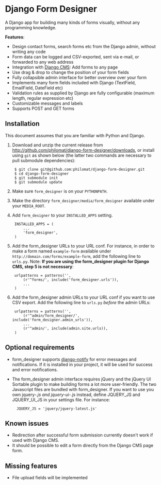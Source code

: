 Django Form Designer
====================

A Django app for building many kinds of forms visually, without any programming knowledge.

__Features__:

* Design contact forms, search forms etc from the Django admin, without writing any code
* Form data can be logged and CSV-exported, sent via e-mail, or forwarded to any web address
* Integration with [Django CMS](http://www.django-cms.org): Add forms to any page
* Use drag & drop to change the position of your form fields
* Fully collapsible admin interface for better overview over your form 
* Implements many form fields included with Django (TextField, EmailField, DateField etc)
* Validation rules as supplied by Django are fully configurable (maximum length, regular expression etc) 
* Customizable messages and labels
* Supports POST and GET forms

Installation
------------

This document assumes that you are familiar with Python and Django.

1. Download and unzip the current release from http://github.com/philomat/django-form-designer/downloads, or install using `git` as shown below (the latter two commands are necessary to pull submodule dependencies):

        $ git clone git@github.com:philomat/django-form-designer.git
        $ cd django-form-designer
        $ git submodule init
        $ git submodule update

2. Make sure `form_designer` is on your `PYTHONPATH`.
3. Make the directory `form_designer/media/form_designer` available under your `MEDIA_ROOT`.
4. Add `form_designer` to your `INSTALLED_APPS` setting.

        INSTALLED_APPS = (
            ...
            'form_designer',
        )

5. Add the form_designer URLs to your URL conf. For instance, in order to make a form named `example-form` available under `http://domain.com/forms/example-form`, add the following line to `urls.py`. Note: __If you are using the form_designer plugin for Django CMS, step 5 is not necessary__:

        urlpatterns = patterns('',
            (r'^forms/', include('form_designer.urls')),
            ...
        )

6. Add the form_designer admin URLs to your URL conf if you want to use CSV export. Add the following line to `urls.py` _before_ the admin URLs:

        urlpatterns = patterns('',
            (r'^admin/form_designer/', include('form_designer.admin_urls')),
            ...
            (r'^admin/', include(admin.site.urls)),
        )

Optional requirements
---------------------

* form_designer supports [django-notify](http://code.google.com/p/django-notify/) for error messages and notifications. If it is installed in your project, it will be used for success and error notifications.
* The form_designer admin interface requires jQuery and the jQuery UI Sortable plugin to make building forms a lot more user-friendly. The two Javascript files are bundled with form_designer. If you want to use you own jquery-*.js and jquery-ui-*.js instead, define JQUERY_JS and JQUERY_UI_JS in your settings file. For instance:

        JQUERY_JS = 'jquery/jquery-latest.js'

Known issues
------------

* Redirection after successful form submission currently doesn't work if used with Django CMS.
* It should be possible to edit a form directly from the Django CMS page form.

Missing features
----------------
  
* File upload fields will be implemented
